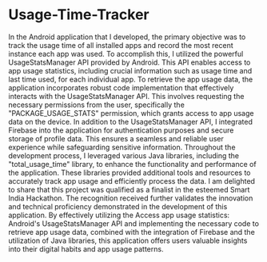 # Usage-Time-Tracker
In the Android application that I developed, the primary objective was to track the usage time of all installed apps and record the most recent instance each app was used. To accomplish this, I utilized the powerful UsageStatsManager API provided by Android. This API enables access to app usage statistics, including crucial information such as usage time and last time used, for each individual app.
To retrieve the app usage data, the application incorporates robust code implementation that effectively interacts with the UsageStatsManager API. This involves requesting the necessary permissions from the user, specifically the "PACKAGE_USAGE_STATS" permission, which grants access to app usage data on the device.
In addition to the UsageStatsManager API, I integrated Firebase into the application for authentication purposes and secure storage of profile data. This ensures a seamless and reliable user experience while safeguarding sensitive information.
Throughout the development process, I leveraged various Java libraries, including the "total_usage_time" library, to enhance the functionality and performance of the application. These libraries provided additional tools and resources to accurately track app usage and efficiently process the data.
I am delighted to share that this project was qualified as a finalist in the esteemed Smart India Hackathon. The recognition received further validates the innovation and technical proficiency demonstrated in the development of this application.
By effectively utilizing the Access app usage statistics: Android's UsageStatsManager API and implementing the necessary code to retrieve app usage data, combined with the integration of Firebase and the utilization of Java libraries, this application offers users valuable insights into their digital habits and app usage patterns.
